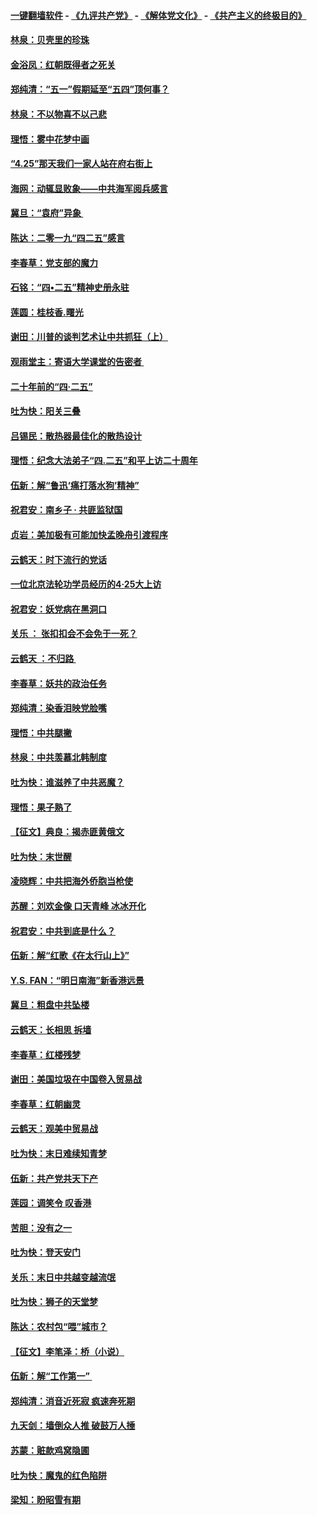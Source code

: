 #### [一键翻墙软件](https://github.com/gfw-breaker/nogfw/blob/master/README.md?t=04280937) -  [《九评共产党》](https://github.com/gfw-breaker/9ping.md?t=04280937) - [《解体党文化》](https://github.com/gfw-breaker/jtdwh.md?t=04280937) - [《共产主义的终极目的》](https://github.com/gfw-breaker/gczydzjmd.md?t=04280937)

#### [林泉：贝壳里的珍珠](../pages/nsc993/n11217073.md?t=04280937) 

#### [金浴凤：红朝既得者之死关](../pages/nsc993/n11217063.md?t=04280937) 

#### [郑纯清：“五一”假期延至“五四”顶何事？](../pages/nsc993/n11217000.md?t=04280937) 

#### [林泉：不以物喜不以己悲](../pages/nsc993/n11216987.md?t=04280937) 

#### [理悟：雾中花梦中画](../pages/nsc993/n11213846.md?t=04280937) 

#### [“4.25”那天我们一家人站在府右街上](../pages/nsc993/n11210435.md?t=04280937) 

#### [海网：动辄显败象——中共海军阅兵感言](../pages/nsc993/n11212147.md?t=04280937) 

#### [冀旦：“袁府”异象 ](../pages/nsc993/n11211996.md?t=04280937) 

#### [陈达：二零一九“四二五”感言](../pages/nsc993/n11211971.md?t=04280937) 

#### [李春草：党支部的魔力](../pages/nsc993/n11211722.md?t=04280937) 

#### [石铭：“四•二五”精神史册永驻](../pages/nsc993/n11210585.md?t=04280937) 

#### [莲圆：桂枝香.曙光](../pages/nsc993/n11210371.md?t=04280937) 

#### [谢田：川普的谈判艺术让中共抓狂（上）](../pages/nsc993/n11209038.md?t=04280937) 

#### [观雨堂主：寄语大学课堂的告密者 ](../pages/nsc993/n11209062.md?t=04280937) 

#### [二十年前的“四·二五”](../pages/nsc993/n11207639.md?t=04280937) 

#### [吐为快：阳关三叠](../pages/nsc993/n11207152.md?t=04280937) 

#### [吕锡民：散热器最佳化的散热设计](../pages/nsc993/n11206294.md?t=04280937) 

#### [理悟：纪念大法弟子“四.二五”和平上访二十周年](../pages/nsc993/n11206269.md?t=04280937) 

#### [伍新：解“鲁迅‘痛打落水狗’精神”](../pages/nsc993/n11206208.md?t=04280937) 

#### [祝君安：南乡子 · 共匪监狱国](../pages/nsc993/n11203831.md?t=04280937) 

#### [贞岩：美加极有可能加快孟晚舟引渡程序](../pages/nsc993/n11203705.md?t=04280937) 

#### [云鹤天：时下流行的党话](../pages/nsc993/n11203254.md?t=04280937) 

#### [一位北京法轮功学员经历的4·25大上访](../pages/nsc993/n11203160.md?t=04280937) 

#### [祝君安：妖党病在黑洞口](../pages/nsc993/n11201449.md?t=04280937) 

#### [关乐 ： 张扣扣会不会免于一死？](../pages/nsc993/n11201363.md?t=04280937) 

#### [云鹤天 ：不归路 ](../pages/nsc993/n11201359.md?t=04280937) 

#### [李春草：妖共的政治任务](../pages/nsc993/n11199926.md?t=04280937) 

#### [郑纯清：染香泪映党脸嘴](../pages/nsc993/n11199911.md?t=04280937) 

#### [理悟：中共腿撇](../pages/nsc993/n11199727.md?t=04280937) 

#### [林泉：中共羡慕北韩制度](../pages/nsc993/n11199776.md?t=04280937) 

#### [吐为快：谁滋养了中共恶魔？](../pages/nsc993/n11199706.md?t=04280937) 

#### [理悟：果子熟了](../pages/nsc993/n11196774.md?t=04280937) 

#### [【征文】典良：揭赤匪黄俄文](../pages/nsc993/n11195773.md?t=04280937) 

#### [吐为快：末世醒](../pages/nsc993/n11196757.md?t=04280937) 

#### [凌晓辉：中共把海外侨胞当枪使](../pages/nsc993/n11195270.md?t=04280937) 

#### [苏醒：刘欢金像 口天青峰 冰冰开化](../pages/nsc993/n11194046.md?t=04280937) 

#### [祝君安：中共到底是什么？](../pages/nsc993/n11193828.md?t=04280937) 

#### [伍新：解“红歌《在太行山上》”](../pages/nsc993/n11193680.md?t=04280937) 

#### [Y.S. FAN：“明日南海”新香港远景](../pages/nsc993/n11189809.md?t=04280937) 

#### [冀旦：粗盘中共坠楼](../pages/nsc993/n11188872.md?t=04280937) 

#### [云鹤天：长相思 拆墙](../pages/nsc993/n11187494.md?t=04280937) 

#### [李春草：红楼残梦](../pages/nsc993/n11187468.md?t=04280937) 

#### [谢田：美国垃圾在中国卷入贸易战](../pages/nsc993/n11184083.md?t=04280937) 

#### [李春草：红朝幽灵](../pages/nsc993/n11186717.md?t=04280937) 

#### [云鹤天：观美中贸易战](../pages/nsc993/n11184252.md?t=04280937) 

#### [吐为快：末日难续知青梦](../pages/nsc993/n11183957.md?t=04280937) 

#### [伍新：共产党共天下产](../pages/nsc993/n11183941.md?t=04280937) 

#### [莲园：调笑令 叹香港](../pages/nsc993/n11183930.md?t=04280937) 

#### [苦胆：没有之一](../pages/nsc993/n11183909.md?t=04280937) 

#### [吐为快：登天安门](../pages/nsc993/n11183895.md?t=04280937) 

#### [关乐：末日中共越变越流氓](../pages/nsc993/n11183026.md?t=04280937) 

#### [吐为快：狮子的天堂梦](../pages/nsc993/n11179854.md?t=04280937) 

#### [陈达：农村包“喂”城市？](../pages/nsc993/n11179736.md?t=04280937) 

#### [【征文】李笔泽：桥（小说）](../pages/nsc993/n11176272.md?t=04280937) 

#### [伍新：解“工作第一” ](../pages/nsc993/n11177502.md?t=04280937) 

#### [郑纯清：消音近死寂 疯速奔死期](../pages/nsc993/n11177476.md?t=04280937) 

#### [九天剑：墙倒众人推 破鼓万人捶](../pages/nsc993/n11177298.md?t=04280937) 

#### [苏蒙：赃款鸡窝隐圃](../pages/nsc993/n11176885.md?t=04280937) 

#### [吐为快：魔鬼的红色陷阱](../pages/nsc993/n11176784.md?t=04280937) 

#### [梁知：盼昭雪有期](../pages/nsc993/n11169958.md?t=04280937) 

